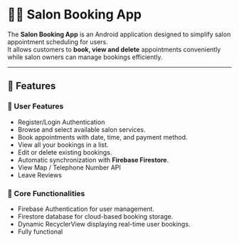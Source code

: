 # 💇‍♀️ Salon Booking App

The **Salon Booking App** is an Android application designed to simplify salon appointment scheduling for users.  
It allows customers to **book, view and delete** appointments conveniently while salon owners can manage bookings efficiently.

---

## 🚀 Features

### 👤 User Features
- Register/Login Authentication 
- Browse and select available salon services.
- Book appointments with date, time, and payment method.
- View all your bookings in a list.
- Edit or delete existing bookings.
- Automatic synchronization with **Firebase Firestore**.
- View Map / Telephone Number API
- Leave Reviews

### 🧩 Core Functionalities
- Firebase Authentication for user management.
- Firestore database for cloud-based booking storage.
- Dynamic RecyclerView displaying real-time user bookings.
- Fully functional
